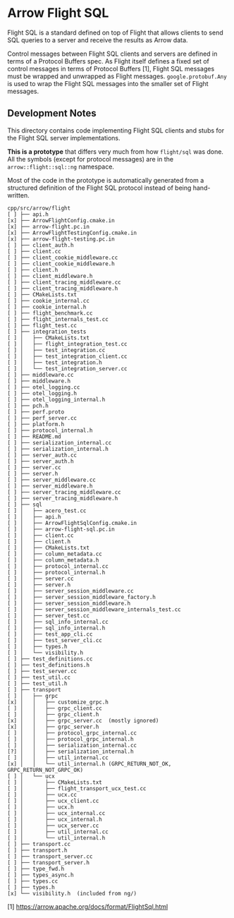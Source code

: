 # Arrow Flight SQL

Flight SQL is a standard defined on top of Flight that allows clients to send
SQL queries to a server and receive the results as Arrow data.

Control messages between Flight SQL clients and servers are defined in terms of
a Protocol Buffers spec. As Flight itself defines a fixed set of control
messages in terms of Protocol Buffers [1], Flight SQL messages must be wrapped
and unwrapped as Flight messages. `google.protobuf.Any` is used to wrap the
Flight SQL messages into the smaller set of Flight messages.

## Development Notes

This directory contains code implementing Flight SQL clients and stubs for the
Flight SQL server implementations.

**This is a prototype** that differs very much from how `flight/sql` was done.
All the symbols (except for protocol messages) are in the
`arrow::flight::sql::ng` namespace.

Most of the code in the prototype is automatically generated from a structured
definition of the Flight SQL protocol instead of being hand-written.

    cpp/src/arrow/flight
    [ ] ├── api.h
    [x] ├── ArrowFlightConfig.cmake.in
    [x] ├── arrow-flight.pc.in
    [x] ├── ArrowFlightTestingConfig.cmake.in
    [x] ├── arrow-flight-testing.pc.in
    [ ] ├── client_auth.h
    [ ] ├── client.cc
    [ ] ├── client_cookie_middleware.cc
    [ ] ├── client_cookie_middleware.h
    [ ] ├── client.h
    [ ] ├── client_middleware.h
    [ ] ├── client_tracing_middleware.cc
    [ ] ├── client_tracing_middleware.h
    [ ] ├── CMakeLists.txt
    [ ] ├── cookie_internal.cc
    [ ] ├── cookie_internal.h
    [ ] ├── flight_benchmark.cc
    [ ] ├── flight_internals_test.cc
    [ ] ├── flight_test.cc
    [ ] ├── integration_tests
    [ ] │   ├── CMakeLists.txt
    [ ] │   ├── flight_integration_test.cc
    [ ] │   ├── test_integration.cc
    [ ] │   ├── test_integration_client.cc
    [ ] │   ├── test_integration.h
    [ ] │   └── test_integration_server.cc
    [ ] ├── middleware.cc
    [ ] ├── middleware.h
    [ ] ├── otel_logging.cc
    [ ] ├── otel_logging.h
    [ ] ├── otel_logging_internal.h
    [ ] ├── pch.h
    [ ] ├── perf.proto
    [ ] ├── perf_server.cc
    [ ] ├── platform.h
    [ ] ├── protocol_internal.h
    [ ] ├── README.md
    [ ] ├── serialization_internal.cc
    [ ] ├── serialization_internal.h
    [ ] ├── server_auth.cc
    [ ] ├── server_auth.h
    [ ] ├── server.cc
    [ ] ├── server.h
    [ ] ├── server_middleware.cc
    [ ] ├── server_middleware.h
    [ ] ├── server_tracing_middleware.cc
    [ ] ├── server_tracing_middleware.h
    [ ] ├── sql
    [ ] │   ├── acero_test.cc
    [ ] │   ├── api.h
    [ ] │   ├── ArrowFlightSqlConfig.cmake.in
    [ ] │   ├── arrow-flight-sql.pc.in
    [ ] │   ├── client.cc
    [ ] │   ├── client.h
    [ ] │   ├── CMakeLists.txt
    [ ] │   ├── column_metadata.cc
    [ ] │   ├── column_metadata.h
    [ ] │   ├── protocol_internal.cc
    [ ] │   ├── protocol_internal.h
    [ ] │   ├── server.cc
    [ ] │   ├── server.h
    [ ] │   ├── server_session_middleware.cc
    [ ] │   ├── server_session_middleware_factory.h
    [ ] │   ├── server_session_middleware.h
    [ ] │   ├── server_session_middleware_internals_test.cc
    [ ] │   ├── server_test.cc
    [ ] │   ├── sql_info_internal.cc
    [ ] │   ├── sql_info_internal.h
    [ ] │   ├── test_app_cli.cc
    [ ] │   ├── test_server_cli.cc
    [ ] │   ├── types.h
    [ ] │   └── visibility.h
    [ ] ├── test_definitions.cc
    [ ] ├── test_definitions.h
    [ ] ├── test_server.cc
    [ ] ├── test_util.cc
    [ ] ├── test_util.h
    [ ] ├── transport
    [ ] │   ├── grpc
    [x] │   │   ├── customize_grpc.h
    [ ] │   │   ├── grpc_client.cc
    [ ] │   │   ├── grpc_client.h
    [x] │   │   ├── grpc_server.cc  (mostly ignored)
    [x] │   │   ├── grpc_server.h
    [ ] │   │   ├── protocol_grpc_internal.cc
    [ ] │   │   ├── protocol_grpc_internal.h
    [ ] │   │   ├── serialization_internal.cc
    [?] │   │   ├── serialization_internal.h
    [ ] │   │   ├── util_internal.cc
    [x] │   │   └── util_internal.h (GRPC_RETURN_NOT_OK, GRPC_RETURN_NOT_GRPC_OK)
    [ ] │   └── ucx
    [ ] │       ├── CMakeLists.txt
    [ ] │       ├── flight_transport_ucx_test.cc
    [ ] │       ├── ucx.cc
    [ ] │       ├── ucx_client.cc
    [ ] │       ├── ucx.h
    [ ] │       ├── ucx_internal.cc
    [ ] │       ├── ucx_internal.h
    [ ] │       ├── ucx_server.cc
    [ ] │       ├── util_internal.cc
    [ ] │       └── util_internal.h
    [ ] ├── transport.cc
    [ ] ├── transport.h
    [ ] ├── transport_server.cc
    [ ] ├── transport_server.h
    [ ] ├── type_fwd.h
    [ ] ├── types_async.h
    [ ] ├── types.cc
    [ ] ├── types.h
    [x] └── visibility.h  (included from ng/)


[1] https://arrow.apache.org/docs/format/FlightSql.html
